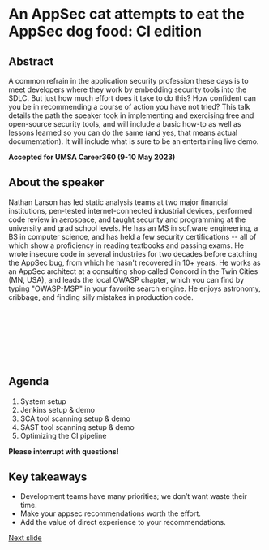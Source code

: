 # An AppSec cat attempts to eat the AppSec dog food: CI edition

## Abstract

A common refrain in the application security profession these days is to meet developers where they work by embedding security tools into the SDLC. But just how much effort does it take to do this? How confident can you be in recommending a course of action you have not tried? This talk details the path the speaker took in implementing and exercising free and open-source security tools, and will include a basic how-to as well as lessons learned so you can do the same (and yes, that means actual documentation). It will include what is sure to be an entertaining live demo.

**Accepted for UMSA Career360 (9-10 May 2023)**

## About the speaker

Nathan Larson has led static analysis teams at two major financial institutions, pen-tested internet-connected industrial devices, performed code review in aerospace, and taught security and programming at the university and grad school levels. He has an MS in software engineering, a BS in computer science, and has held a few security certifications -- all of which show a proficiency in reading textbooks and passing exams. He wrote insecure code in several industries for two decades before catching the AppSec bug, from which he hasn't recovered in 10+ years. He works as an AppSec architect at a consulting shop called Concord in the Twin Cities (MN, USA), and leads the local OWASP chapter, which you can find by typing "OWASP-MSP" in your favorite search engine. He enjoys astronomy, cribbage, and finding silly mistakes in production code.

<br />
<br />
<br />
<br />
<br />
<br />

## Agenda

1. System setup
1. Jenkins setup & demo
1. SCA tool scanning setup & demo
1. SAST tool scanning setup & demo
1. Optimizing the CI pipeline

**Please interrupt with questions!**


## Key takeaways
* Development teams have many priorities; we don’t want waste their time.
* Make your appsec recommendations worth the effort.
* Add the value of direct experience to your recommendations.

[Next slide](start_here.md)

